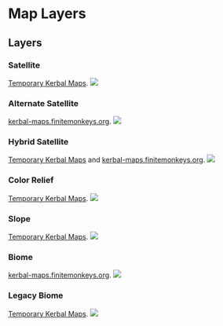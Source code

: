 ﻿# Map Layers

## Layers

### Satellite
[Temporary Kerbal Maps](https://ksp.deringenieur.net/).
![](https://i.imgur.com/fjfvZ00.png)

### Alternate Satellite
[kerbal-maps.finitemonkeys.org](https://forum.kerbalspaceprogram.com/index.php?/topic/181688-kerbal-maps-is-back-sort-of/).
![](https://i.imgur.com/wPZJ9GE.png)

### Hybrid Satellite
[Temporary Kerbal Maps](https://ksp.deringenieur.net/) and [kerbal-maps.finitemonkeys.org](https://forum.kerbalspaceprogram.com/index.php?/topic/181688-kerbal-maps-is-back-sort-of/).
![](https://i.imgur.com/hFaYovn.png)

### Color Relief
[Temporary Kerbal Maps](https://ksp.deringenieur.net/).
![](https://i.imgur.com/BGcFUfB.png)

### Slope
[Temporary Kerbal Maps](https://ksp.deringenieur.net/).
![](https://i.imgur.com/KROZ31V.png)

### Biome
[kerbal-maps.finitemonkeys.org](https://forum.kerbalspaceprogram.com/index.php?/topic/181688-kerbal-maps-is-back-sort-of/).
![](https://i.imgur.com/22wLfpF.png)

### Legacy Biome
[Temporary Kerbal Maps](https://ksp.deringenieur.net/).
![](https://i.imgur.com/oyenKSh.png)
